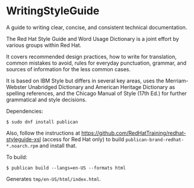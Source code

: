 WritingStyleGuide
=================

A guide to writing clear, concise, and consistent technical documentation.

The Red&nbsp;Hat Style Guide and Word Usage Dictionary is a joint effort by various groups within Red Hat.

It covers recommended design practices, how to write for translation, common mistakes to avoid, rules for everyday punctuation, grammar, and sources of information for the less common cases.

It is based on IBM Style but differs in several key areas, uses the Merriam-Webster Unabridged Dictionary and American Heritage Dictionary as spelling references, and the Chicago Manual of Style (17th Ed.) for further grammatical and style decisions.

Dependencies:

```
$ sudo dnf install publican
```

Also, follow the instructions at https://github.com/RedHatTraining/redhat-styleguide-xsl (access for Red&nbsp;Hat only) to build `publican-brand-redhat-*.noarch.rpm` and install that.

To build:

```
$ publican build --langs=en-US --formats html
```

Generates `tmp/en-US/html/index.html`.
